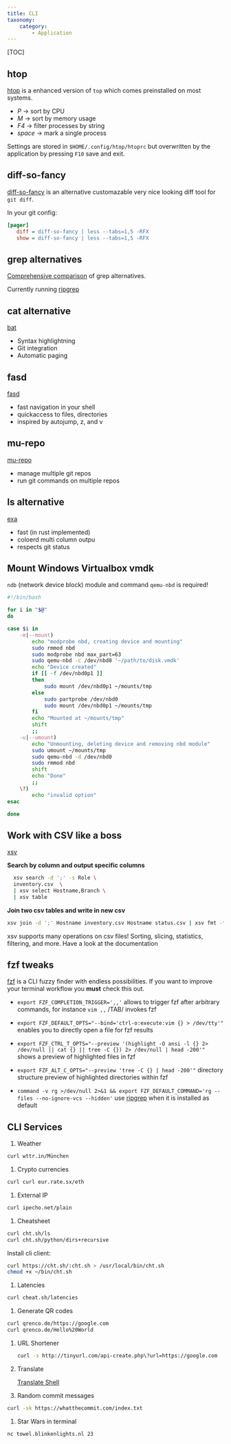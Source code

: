 ```yaml
---
title: CLI
taxonomy:
    category:
        - Application
---
```


[TOC]

## htop

[htop](https://hisham.hm/htop/) is a enhanced version of `top` which comes preinstalled on most systems.
- *P* &rarr; sort by CPU
- *M* &rarr; sort by memory usage
- *F4* &rarr; filter processes by string
- *space* &rarr; mark a single process

Settings are stored in `$HOME/.config/htop/htoprc` but overwritten by the application by pressing `F10` save and exit.

## diff-so-fancy

[diff-so-fancy](https://github.com/so-fancy/diff-so-fancy) is an alternative customazable very nice looking diff tool for `git diff`.

In your git config:
```ini
[pager]
   diff = diff-so-fancy | less --tabs=1,5 -RFX
   show = diff-so-fancy | less --tabs=1,5 -RFX
```

## grep alternatives

[Comprehensive comparison](https://beyondgrep.com/feature-comparison/) of grep alternatives.

Currently running [ripgrep](https://github.com/BurntSushi/ripgrep)

## cat alternative

[bat](https://github.com/sharkdp/bat)

- Syntax highlightning
- Git integration
- Automatic paging

## fasd

[fasd](https://github.com/clvv/fasd)

- fast navigation in your shell
- quickaccess to files, directories
- inspired by autojump, z, and v

## mu-repo

[mu-repo](http://fabioz.github.io/mu-repo/)

- manage multiple git repos
- run git commands on multiple repos

## ls alternative

[exa](https://the.exa.website/)

- fast (in rust implemented)
- coloerd multi column outpu
- respects git status

## Mount Windows Virtualbox vmdk

`ndb` (network device block) module and command `qemu-nbd` is required!

```bash
#!/bin/bash

for i in "$@"
do

case $i in
    -m|--mount)
        echo "modprobe nbd, creating device and mounting"
        sudo rmmod nbd
		sudo modprobe nbd max_part=63
        sudo qemu-nbd -c /dev/nbd0 '~/path/to/disk.vmdk'
        echo "Device created"
		if [[ -f /dev/nbd0p1 ]]
		then
			sudo mount /dev/nbd0p1 ~/mounts/tmp
		else
			sudo partprobe /dev/nbd0
			sudo mount /dev/nbd0p1 ~/mounts/tmp
		fi
        echo "Mounted at ~/mounts/tmp"
        shift
        ;;
    -u|--umount)
        echo "Unmounting, deleting device and removing nbd module"
        sudo umount ~/mounts/tmp
        sudo qemu-nbd -d /dev/nbd0
        sudo rmmod nbd
        shift
        echo "Done"
        ;;
    \?)
        echo "invalid option"
esac

done
```

## Work with CSV like a boss

[xsv](https://github.com/BurntSushi/xsv)

**Search by column and output specific columns**
```sh
  xsv search -d ';' -s Role \
  inventory.csv  \
  | xsv select Hostname,Branch \
  | xsv table
```

**Join two csv tables and write in new csv**
```sh
xsv join -d ';' Hostname inventory.csv Hostname status.csv | xsv fmt -t ';' > joined.csv
```

xsv supports many operations on csv files! Sorting, slicing, statistics, filtering, and more. Have a look at the documentation

## fzf tweaks

[fzf](https://github.com/junegunn/fzf) is a CLI fuzzy finder with endless possibilities. If you want to improve your terminal workflow you **must** check this out.

- `export FZF_COMPLETION_TRIGGER=',,'` allows to trigger fzf after arbitrary commands, for instance `vim ,,` /TAB/ invokes fzf

- `export FZF_DEFAULT_OPTS="--bind='ctrl-o:execute:vim {} > /dev/tty'"` enables you to directly open a file for fzf results

- `export FZF_CTRL_T_OPTS="--preview '(highlight -O ansi -l {} 2> /dev/null || cat {} || tree -C {}) 2> /dev/null | head -200'"` shows a preview of highlighted files in fzf

- `export FZF_ALT_C_OPTS="--preview 'tree -C {} | head -200'"` directory structure preview of highlighted directories within fzf

- `command -v rg >/dev/null 2>&1 && export FZF_DEFAULT_COMMAND='rg --files --no-ignore-vcs --hidden'` use [ripgrep](https://github.com/BurntSushi/ripgrep) when it is installed as default

## CLI Services

1. Weather
  ```bash
  curl wttr.in/München
  ```
1. Crypto currencies
  ```bash
  curl curl eur.rate.sx/eth
  ```
1. External IP
  ```bash
  curl ipecho.net/plain
  ```
1. Cheatsheet
  ```bash
  curl cht.sh/ls
  curl cht.sh/python/dirs+recursive
  ```
  Install cli client:
  ```bash
  curl https://cht.sh/:cht.sh > /usr/local/bin/cht.sh
  chmod +x ~/bin/cht.sh
  ```
1. Latencies
  ```bash
  curl cheat.sh/latencies
  ```
1. Generate QR codes
  ```bash
  curl qrenco.de/https://google.com
  curl qrenco.de/Hello%20World
  ```
1. URL Shortener
	```bash
	curl -s http://tinyurl.com/api-create.php\?url=https://google.com
	```
1. Translate

	[Translate Shell](https://github.com/soimort/translate-shell)

1. Random commit messages
  ```bash
  curl -sk https://whatthecommit.com/index.txt
  ```
1. Star Wars in terminal
  ```bash
  nc towel.blinkenlights.nl 23
  ```
